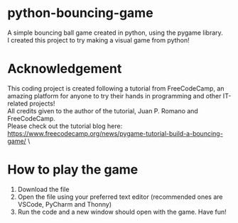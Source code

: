 # python-bouncing-game
A simple bouncing ball game created in python, using the pygame library.\
I created this project to try making a visual game from python!

# Acknowledgement
This coding project is created following a tutorial from FreeCodeCamp, an amazing platform for anyone to try their hands in programming and other IT-related projects!\
All credits given to the author of the tutorial, Juan P. Romano and FreeCodeCamp.\
Please check out the tutorial blog here: https://www.freecodecamp.org/news/pygame-tutorial-build-a-bouncing-game/ \

# How to play the game
1. Download the file
2. Open the file using your preferred text editor (recommended ones are VSCode, PyCharm and Thonny)
3. Run the code and a new window should open with the game. Have fun!
